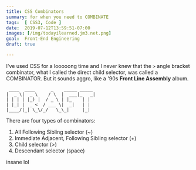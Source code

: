 ```yaml
---
title: CSS Combinators
summary: for when you need to COMBINATE
tags:  [ CSS3, Code ]
date:  2019-07-12T13:59:51-07:00
images: [/img/todayilearned.jm3.net.png]
goal:  Front-End Engineering
draft: true

---
```


I've used CSS for a looooong time and I never knew that the `>` angle bracket combinator, what I called the direct child selector, was called a COMBINATOR. But it sounds aggro, like a '90s **Front Line Assembly** album.

     ____  ____      _    _____ _____ 
    |  _ \|  _ \    / \  |  ___|_   _|
    | | | | |_) |  / _ \ | |_    | |
    | |_| |  _ <  / ___ \|  _|   | |
    |____/|_| \_\/_/   \_\_|     |_|
                                      
There are four types of combinators:

1. All Following Sibling selector (~)
2. Immediate Adjacent, Following Sibling selector (+)
3. Child selector (>)
4. Descendant selector (space)

insane lol

[w3s]: https://www.w3schools.com/css/css_combinators.asp
